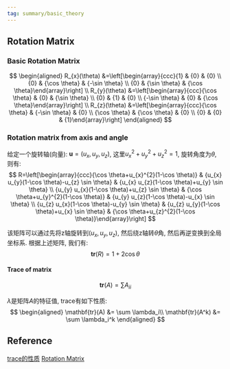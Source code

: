 ```yaml
---
tag: summary/basic_theory
---
```

## Rotation Matrix
### Basic Rotation Matrix
$$
\begin{aligned} R_{x}(\theta) &=\left[\begin{array}{ccc}{1} & {0} & {0} \\ {0} & {\cos \theta} & {-\sin \theta} \\ {0} & {\sin \theta} & {\cos \theta}\end{array}\right] \\ R_{y}(\theta) &=\left[\begin{array}{ccc}{\cos \theta} & {0} & {\sin \theta} \\ {0} & {1} & {0} \\ {-\sin \theta} & {0} & {\cos \theta}\end{array}\right] \\ R_{z}(\theta) &=\left[\begin{array}{ccc}{\cos \theta} & {-\sin \theta} & {0} \\ {\cos \theta} & {\cos \theta} & {0} \\ {0} & {0} & {1}\end{array}\right] \end{aligned}
$$

### Rotation matrix from axis and angle
给定一个旋转轴(向量): $\mathbf{u} = (u_x, u_y, u_z)$, 这里$u_x^2 + u_y^2 + u_z^2 = 1$, 旋转角度为$\theta$, 则有:
$$
R=\left[\begin{array}{ccc}{\cos \theta+u_{x}^{2}(1-\cos \theta)} & {u_{x} u_{y}(1-\cos \theta)-u_{z} \sin \theta} & {u_{x} u_{z}(1-\cos \theta)+u_{y} \sin \theta} \\ {u_{y} u_{x}(1-\cos \theta)+u_{z} \sin \theta} & {\cos \theta+u_{y}^{2}(1-\cos \theta)} & {u_{y} u_{z}(1-\cos \theta)-u_{x} \sin \theta} \\ {u_{z} u_{x}(1-\cos \theta)-u_{y} \sin \theta} & {u_{z} u_{y}(1-\cos \theta)+u_{x} \sin \theta} & {\cos \theta+u_{z}^{2}(1-\cos \theta)}\end{array}\right]
$$

该矩阵可以通过先将z轴旋转到$(u_x, u_y, u_z)$, 然后绕z轴转$\theta$角, 然后再逆变换到全局坐标系.
根据上述矩阵, 我们有:
$$
\mathbf{tr}(R) = 1+2 \cos \theta
$$

#### Trace of matrix
$$
\mathbf{tr}(A) = \sum A_{ii}
$$

$\lambda$是矩阵$A$的特征值, trace有如下性质:
$$
\begin{aligned}
\mathbf{tr}(A) &= \sum \lambda_i\\
\mathbf{tr}(A^k) &= \sum \lambda_i^k
\end{aligned}
$$

## Reference
[trace的性质](https://en.wikipedia.org/wiki/Trace_(linear_algebra))
[Rotation Matrix](https://en.wikipedia.org/wiki/Rotation_matrix)